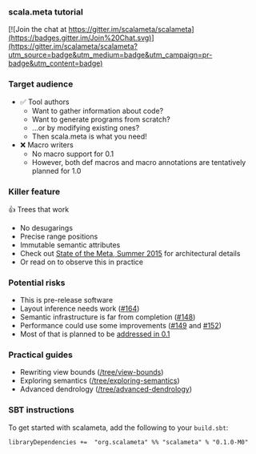 ### scala.meta tutorial

[![Join the chat at https://gitter.im/scalameta/scalameta](https://badges.gitter.im/Join%20Chat.svg)](https://gitter.im/scalameta/scalameta?utm_source=badge&utm_medium=badge&utm_campaign=pr-badge&utm_content=badge)

### Target audience

  * :white_check_mark: Tool authors
    * Want to gather information about code?
    * Want to generate programs from scratch?
    * ...or by modifying existing ones?
    * Then scala.meta is what you need!
  * :x: Macro writers
    * No macro support for 0.1
    * However, both def macros and macro annotations are tentatively planned for 1.0

### Killer feature

:+1: Trees that work
  * No desugarings
  * Precise range positions
  * Immutable semantic attributes
  * Check out [State of the Meta, Summer 2015](http://scalamacros.org/paperstalks/2015-06-09-StateOfTheMetaSummer2015.pdf) for architectural details
  * Or read on to observe this in practice

### Potential risks
  * This is pre-release software
  * Layout inference needs work ([#164](https://github.com/scalameta/scalameta/issues/164))
  * Semantic infrastructure is far from completion ([#148](https://github.com/scalameta/scalameta/issues/148))
  * Performance could use some improvements ([#149](https://github.com/scalameta/scalameta/issues/149#issuecomment-110476298) and [#152](https://github.com/scalameta/scalameta/issues/152))
  * Most of that is planned to be [addressed in 0.1](https://github.com/scalameta/scalameta/milestones/0.1)

### Practical guides
  * Rewriting view bounds ([/tree/view-bounds](https://github.com/scalameta/tutorial/tree/view-bounds))
  * Exploring semantics ([/tree/exploring-semantics](https://github.com/scalameta/tutorial/tree/exploring-semantics))
  * Advanced dendrology ([/tree/advanced-dendrology](https://github.com/scalameta/tutorial/tree/advanced-dendrology))
   

### SBT instructions

To get started with scalameta, add the following to your `build.sbt`:

```
libraryDependencies +=  "org.scalameta" %% "scalameta" % "0.1.0-M0"
```
